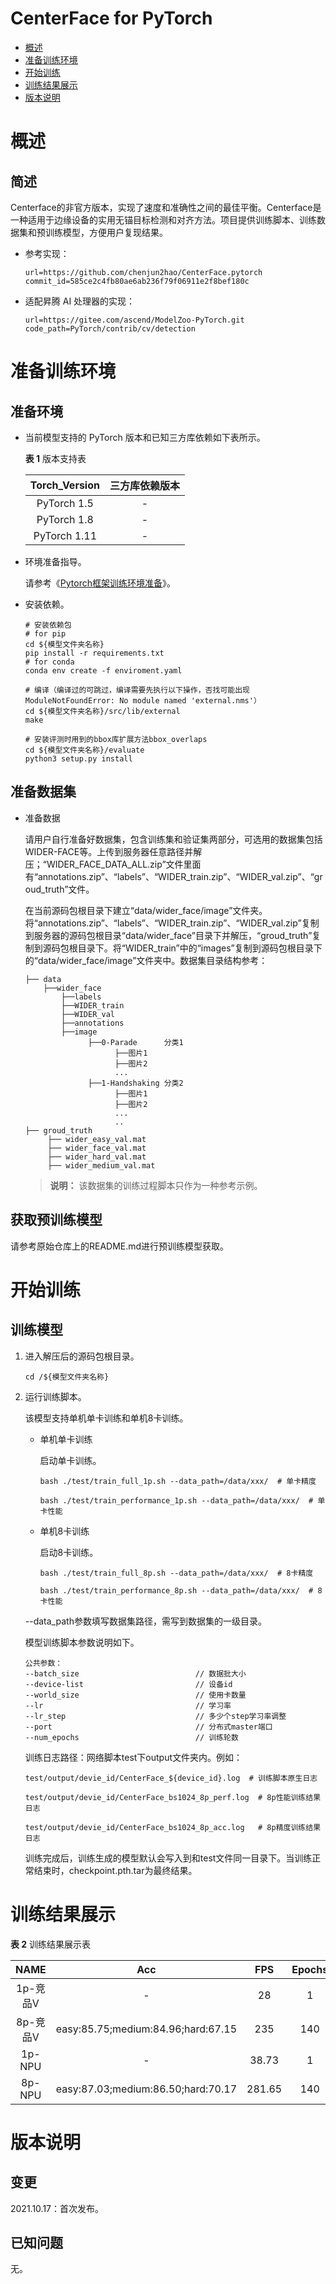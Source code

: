 # CenterFace for PyTorch

-   [概述](概述.md)
-   [准备训练环境](准备训练环境.md)
-   [开始训练](开始训练.md)
-   [训练结果展示](训练结果展示.md)
-   [版本说明](版本说明.md)


# 概述

## 简述
Centerface的非官方版本，实现了速度和准确性之间的最佳平衡。Centerface是一种适用于边缘设备的实用无锚目标检测和对齐方法。项目提供训练脚本、训练数据集和预训练模型，方便用户复现结果。

- 参考实现：

  ```
  url=https://github.com/chenjun2hao/CenterFace.pytorch
  commit_id=585ce2c4fb80ae6ab236f79f06911e2f8bef180c
  ```

- 适配昇腾 AI 处理器的实现：

  ```
  url=https://gitee.com/ascend/ModelZoo-PyTorch.git
  code_path=PyTorch/contrib/cv/detection
  ```

# 准备训练环境

## 准备环境

- 当前模型支持的 PyTorch 版本和已知三方库依赖如下表所示。

  **表 1**  版本支持表

  | Torch_Version      | 三方库依赖版本                                 |
  | :--------: | :----------------------------------------------------------: |
  | PyTorch 1.5 | - |
  | PyTorch 1.8 | - |
  | PyTorch 1.11   | - |

- 环境准备指导。

  请参考《[Pytorch框架训练环境准备](https://www.hiascend.com/document/detail/zh/ModelZoo/pytorchframework/ptes)》。


- 安装依赖。

  ```shell
  # 安装依赖包
  # for pip
  cd ${模型文件夹名称}
  pip install -r requirements.txt
  # for conda
  conda env create -f enviroment.yaml
  ```
  ```
  # 编译（编译过的可跳过，编译需要先执行以下操作，否找可能出现 ModuleNotFoundError: No module named 'external.nms'）
  cd ${模型文件夹名称}/src/lib/external
  make
  ```
  ```
  # 安装评测时用到的bbox库扩展方法bbox_overlaps
  cd ${模型文件夹名称}/evaluate
  python3 setup.py install
  ```  
## 准备数据集
   * 准备数据

     请用户自行准备好数据集，包含训练集和验证集两部分，可选用的数据集包括WIDER-FACE等。上传到服务器任意路径并解压；“WIDER_FACE_DATA_ALL.zip”文件里面有“annotations.zip”、“labels”、“WIDER_train.zip”、“WIDER_val.zip”、“groud_truth”文件。

     在当前源码包根目录下建立“data/wider_face/image”文件夹。将“annotations.zip”、“labels”、“WIDER_train.zip”、“WIDER_val.zip”复制到服务器的源码包根目录“data/wider_face”目录下并解压，“groud_truth”复制到源码包根目录下。将“WIDER_train”中的“images”复制到源码包根目录下的“data/wider_face/image”文件夹中。数据集目录结构参考：
     ```
     ├── data
         ├──wider_face
             ├──labels
             ├──WIDER_train
             ├──WIDER_val
             ├──annotations
             ├──image
                   ├──0-Parade		分类1
                         ├──图片1
                         ├──图片2
                         ...
                   ├──1-Handshaking	分类2
                         ├──图片1
                         ├──图片2
                         ...
                         ..
     ├── groud_truth
          ├── wider_easy_val.mat
          ├── wider_face_val.mat
          ├── wider_hard_val.mat
          ├── wider_medium_val.mat
     ```
     > **说明：**
     >该数据集的训练过程脚本只作为一种参考示例。
## 获取预训练模型

请参考原始仓库上的README.md进行预训练模型获取。


# 开始训练

## 训练模型

1. 进入解压后的源码包根目录。

   ```
   cd /${模型文件夹名称}
   ```

2. 运行训练脚本。

   该模型支持单机单卡训练和单机8卡训练。

   - 单机单卡训练

     启动单卡训练。
      ```
      bash ./test/train_full_1p.sh --data_path=/data/xxx/  # 单卡精度

      bash ./test/train_performance_1p.sh --data_path=/data/xxx/  # 单卡性能
      ```
   - 单机8卡训练

     启动8卡训练。
      ```
      bash ./test/train_full_8p.sh --data_path=/data/xxx/  # 8卡精度

      bash ./test/train_performance_8p.sh --data_path=/data/xxx/  # 8卡性能
      ```

    --data_path参数填写数据集路径，需写到数据集的一级目录。

    模型训练脚本参数说明如下。

    ```
    公共参数：
    --batch_size                          // 数据批大小
    --device-list                         // 设备id
    --world_size                          // 使用卡数量
    --lr                                  // 学习率
    --lr_step                             // 多少个step学习率调整
    --port                                // 分布式master端口
    --num_epochs                          // 训练轮数
    ```

   训练日志路径：网络脚本test下output文件夹内。例如：

    ```
    test/output/devie_id/CenterFace_${device_id}.log  # 训练脚本原生日志

    test/output/devie_id/CenterFace_bs1024_8p_perf.log  # 8p性能训练结果日志

    test/output/devie_id/CenterFace_bs1024_8p_acc.log   # 8p精度训练结果日志
    ```
    训练完成后，训练生成的模型默认会写入到和test文件同一目录下。当训练正常结束时，checkpoint.pth.tar为最终结果。

# 训练结果展示

**表 2**  训练结果展示表

|   NAME   | Acc | FPS  | Epochs | AMP_Type | Torch_Version |
| :------: | :---: | :--: | :----: | :------: | :-----------: |
| 1p-竞品V |   -   | 28  |   1    |    -     |      1.5      |
| 8p-竞品V | easy:85.75;medium:84.96;hard:67.15 | 235 |  140   |    -     |      1.5      |
|  1p-NPU  |   -   | 38.73  |   1    |    O1    |      1.8      |
|  8p-NPU  |  easy:87.03;medium:86.50;hard:70.17  | 281.65 |  140   |    O1    |      1.8      |


# 版本说明

## 变更

2021.10.17：首次发布。

## 已知问题

无。








